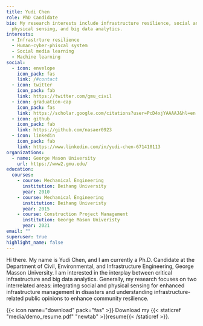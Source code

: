 ```yaml
---
title: Yudi Chen
role: PhD Candidate
bio: My research interests include infrastructure resilience, social and
  physical sensing, and big data analytics.
interests:
  - Infrastrture resilience
  - Human-cyber-phiscal system
  - Social media learning
  - Machine learning
social:
  - icon: envelope
    icon_pack: fas
    link: /#contact
  - icon: twitter
    icon_pack: fab
    link: https://twitter.com/gmu_civil
  - icon: graduation-cap
    icon_pack: fas
    link: https://scholar.google.com/citations?user=PcD4xjYAAAAJ&hl=en
  - icon: github
    icon_pack: fab
    link: https://github.com/nasaer0923
  - icon: linkedin
    icon_pack: fab
    link: https://www.linkedin.com/in/yudi-chen-671410113
organizations:
  - name: George Mason University
    url: https://www2.gmu.edu/
education:
  courses:
    - course: Mechanical Engineering
      institution: Beihang University
      year: 2010
    - course: Mechanical Engineering
      institution: Beihang Univeristy
      year: 2015
    - course: Construction Project Management
      institution: George Mason Univeristy
      year: 2021
email: ""
superuser: true
highlight_name: false
---
```

Hi there. My name is Yudi Chen, and I am currently a Ph.D. Candidate at the Department of Civil, Environmental, and Infrastructure Engineering, George Masson University. I am interested in the interplay between critical infrastructure and big data analytics. Generally, my research focuses on two interrelated areas: integrating social and physical sensing for enhanced infrastructure management in disasters and understanding infrastructure-related public opinions to enhance community resilience.

{{< icon name="download" pack="fas" >}} Download my {{< staticref "media/demo_resume.pdf" "newtab" >}}resume{{< /staticref >}}.